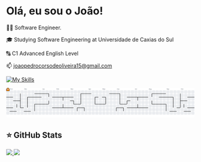 # Olá, eu sou o João!

👨‍💻 Software Engineer.

🎓 Studying Software Engineering at Universidade de Caxias do Sul

🔠 C1 Advanced English Level

📫 joaopedrocorsodeoliveira15@gmail.com

[![My Skills](https://skillicons.dev/icons?i=postgres,react,java,spring,aws&theme=dark)](https://skillicons.dev)

<picture>
  <source media="(prefers-color-scheme: dark)" srcset="https://raw.githubusercontent.com/xliveirx/xliveirx/output/pacman-contribution-graph-dark.svg">
  <source media="(prefers-color-scheme: light)" srcset="https://raw.githubusercontent.com/xliveirx/xliveirx/output/pacman-contribution-graph.svg">
  <img alt="pacman contribution graph" src="https://raw.githubusercontent.com/xliveirx/xliveirx/output/pacman-contribution-graph.svg">
</picture>

## ⭐ GitHub Stats
<a href="https://github.com/xliveirx">
  <img height="180em" src="https://github-readme-stats.vercel.app/api?username=xliveirx&show_icons=true&theme=radical&include_all_commits=true&count_private=true"/>
  <img height="180em" src="https://github-readme-stats.vercel.app/api/top-langs/?username=xliveirx&layout=compact&langs_count=6&theme=radical"/>

